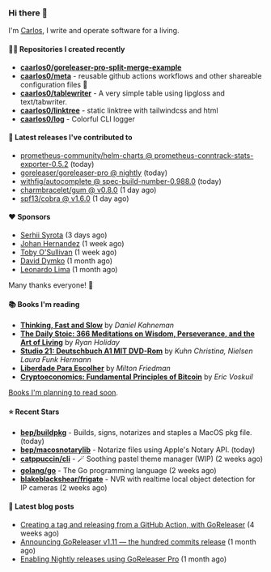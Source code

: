 ### Hi there 👋

I'm [Carlos](https://caarlos0.dev), I write and operate software for a living.

#### 👨‍💻 Repositories I created recently
- **[caarlos0/goreleaser-pro-split-merge-example](https://github.com/caarlos0/goreleaser-pro-split-merge-example)**
- **[caarlos0/meta](https://github.com/caarlos0/meta)** - reusable github actions workflows and other shareable configuration files 🫥
- **[caarlos0/tablewriter](https://github.com/caarlos0/tablewriter)** - A very simple table using lipgloss and text/tabwriter.
- **[caarlos0/linktree](https://github.com/caarlos0/linktree)** - static linktree with tailwindcss and html
- **[caarlos0/log](https://github.com/caarlos0/log)** - Colorful CLI logger

#### 🚀 Latest releases I've contributed to


- [prometheus-community/helm-charts @ prometheus-conntrack-stats-exporter-0.5.2](https://github.com/prometheus-community/helm-charts/releases/tag/prometheus-conntrack-stats-exporter-0.5.2) (today)
- [goreleaser/goreleaser-pro @ nightly](https://github.com/goreleaser/goreleaser-pro/releases/tag/nightly) (today)
- [withfig/autocomplete @ spec-build-number-0.988.0](https://github.com/withfig/autocomplete/releases/tag/spec-build-number-0.988.0) (today)
- [charmbracelet/gum @ v0.8.0](https://github.com/charmbracelet/gum/releases/tag/v0.8.0) (1 day ago)
- [spf13/cobra @ v1.6.0](https://github.com/spf13/cobra/releases/tag/v1.6.0) (1 day ago)

#### ❤️ Sponsors
- [Serhii Syrota](https://github.com/ssyrota) (3 days ago)
- [Johan Hernandez](https://github.com/bithavoc) (1 week ago)
- [Toby O&#39;Sullivan](https://github.com/tobywan) (1 week ago)
- [David Dymko](https://github.com/ddymko) (1 month ago)
- [Leonardo Lima](https://github.com/leozz37) (1 month ago)

Many thanks everyone! 🙏

#### 📚 Books I'm reading
- **[Thinking, Fast and Slow](https://www.goodreads.com/book/show/13135899-thinking-fast-and-slow)** by _Daniel Kahneman_
- **[The Daily Stoic: 366 Meditations on Wisdom, Perseverance, and the Art of Living](https://www.goodreads.com/book/show/29093292-the-daily-stoic)** by _Ryan Holiday_
- **[Studio 21: Deutschbuch A1 MIT DVD-Rom](https://www.goodreads.com/book/show/25495148-studio-21)** by _Kuhn Christina, Nielsen Laura Funk Hermann_
- **[Liberdade Para Escolher](https://www.goodreads.com/book/show/17238591-liberdade-para-escolher)** by _Milton Friedman_
- **[Cryptoeconomics: Fundamental Principles of Bitcoin](https://www.goodreads.com/book/show/56919322-cryptoeconomics)** by _Eric Voskuil_

[Books I'm planning to read soon](https://www.amazon.com.br/hz/wishlist/ls/EB8P7VS717SV).

#### ⭐ Recent Stars


- **[bep/buildpkg](https://github.com/bep/buildpkg)** - Builds, signs, notarizes and staples a MacOS pkg file. (today)
- **[bep/macosnotarylib](https://github.com/bep/macosnotarylib)** - Notarize files using Apple&#39;s Notary API. (today)
- **[catppuccin/cli](https://github.com/catppuccin/cli)** - 🪄 Soothing pastel theme manager (WIP) (2 weeks ago)
- **[golang/go](https://github.com/golang/go)** - The Go programming language (2 weeks ago)
- **[blakeblackshear/frigate](https://github.com/blakeblackshear/frigate)** - NVR with realtime local object detection for IP cameras (2 weeks ago)

#### 📄 Latest blog posts
- [Creating a tag and releasing from a GitHub Action, with GoReleaser](https://carlosbecker.com/posts/goreleaser-create-tag-action/) (4 weeks ago)
- [Announcing GoReleaser v1.11 — the hundred commits release](https://carlosbecker.com/posts/goreleaser-v1.11/) (1 month ago)
- [Enabling Nightly releases using GoReleaser Pro](https://carlosbecker.com/posts/goreleaser-nightly/) (1 month ago)
